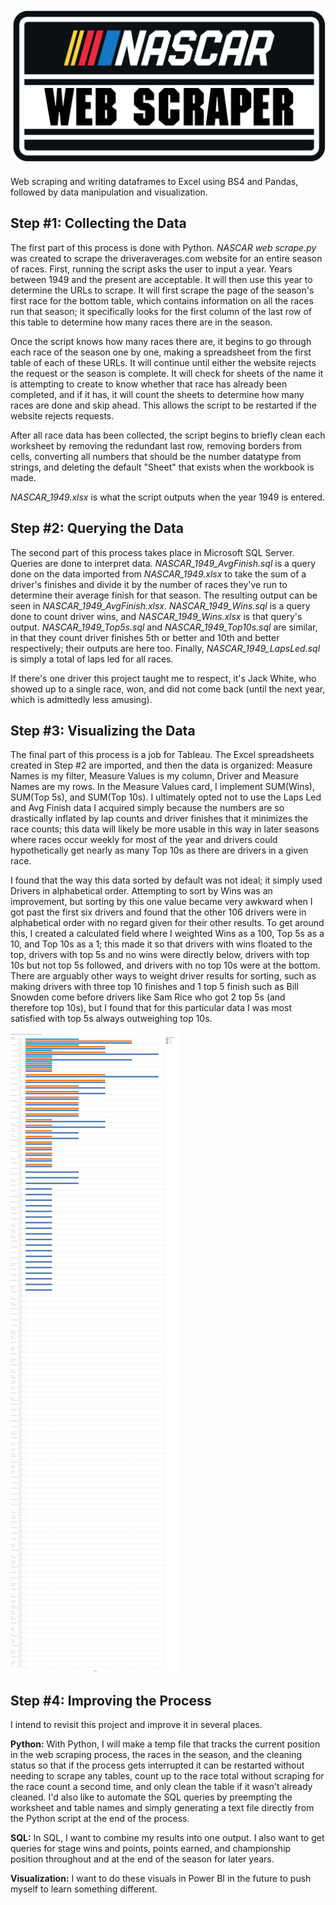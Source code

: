 ![NASCAR Web Scraper](https://github.com/tylercartwright/nascardata/blob/main/web%20scraper.png?raw=true)

Web scraping and writing dataframes to Excel using BS4 and Pandas, followed by data manipulation and visualization.

## Step #1: Collecting the Data
The first part of this process is done with Python. *NASCAR web scrape.py* was created to scrape the driveraverages.com website for an entire season of races. First, running the script asks the user to input a year. Years between 1949 and the present are acceptable. It will then use this year to determine the URLs to scrape. It will first scrape the page of the season's first race for the bottom table, which contains information on all the races run that season; it specifically looks for the first column of the last row of this table to determine how many races there are in the season.

Once the script knows how many races there are, it begins to go through each race of the season one by one, making a spreadsheet from the first table of each of these URLs. It will continue until either the website rejects the request or the season is complete. It will check for sheets of the name it is attempting to create to know whether that race has already been completed, and if it has, it will count the sheets to determine how many races are done and skip ahead. This allows the script to be restarted if the website rejects requests.

After all race data has been collected, the script begins to briefly clean each worksheet by removing the redundant last row, removing borders from cells, converting all numbers that should be the number datatype from strings, and deleting the default "Sheet" that exists when the workbook is made.

*NASCAR_1949.xlsx* is what the script outputs when the year 1949 is entered.

## Step #2: Querying the Data
The second part of this process takes place in Microsoft SQL Server. Queries are done to interpret data. *NASCAR_1949_AvgFinish.sql* is a query done on the data imported from *NASCAR_1949.xlsx* to take the sum of a driver's finishes and divide it by the number of races they've run to determine their average finish for that season. The resulting output can be seen in *NASCAR_1949_AvgFinish.xlsx*. *NASCAR_1949_Wins.sql* is a query done to count driver wins, and *NASCAR_1949_Wins.xlsx* is that query's output. *NASCAR_1949_Top5s.sql* and *NASCAR_1949_Top10s.sql* are similar, in that they count driver finishes 5th or better and 10th and better respectively; their outputs are here too. Finally, *NASCAR_1949_LapsLed.sql* is simply a total of laps led for all races.

If there's one driver this project taught me to respect, it's Jack White, who showed up to a single race, won, and did not come back (until the next year, which is admittedly less amusing).

## Step #3: Visualizing the Data
The final part of this process is a job for Tableau. The Excel spreadsheets created in Step #2 are imported, and then the data is organized: Measure Names is my filter, Measure Values is my column, Driver and Measure Names are my rows. In the Measure Values card, I implement SUM(Wins), SUM(Top 5s), and SUM(Top 10s). I ultimately opted not to use the Laps Led and Avg Finish data I acquired simply because the numbers are so drastically inflated by lap counts and driver finishes that it minimizes the race counts; this data will likely be more usable in this way in later seasons where races occur weekly for most of the year and drivers could hypothetically get nearly as many Top 10s as there are drivers in a given race.

I found that the way this data sorted by default was not ideal; it simply used Drivers in alphabetical order. Attempting to sort by Wins was an improvement, but sorting by this one value became very awkward when I got past the first six drivers and found that the other 106 drivers were in alphabetical order with no regard given for their other results. To get around this, I created a calculated field where I weighted Wins as a 100, Top 5s as a 10, and Top 10s as a 1; this made it so that drivers with wins floated to the top, drivers with top 5s and no wins were directly below, drivers with top 10s but not top 5s followed, and drivers with no top 10s were at the bottom. There are arguably other ways to weight driver results for sorting, such as making drivers with three top 10 finishes and 1 top 5 finish such as Bill Snowden come before drivers like Sam Rice who got 2 top 5s (and therefore top 10s), but I found that for this particular data I was most satisfied with top 5s always outweighing top 10s.

![Tableau Public](https://github.com/tylercartwright/nascardata/blob/main/NASCAR_1949.png?raw=true)

## Step #4: Improving the Process
I intend to revisit this project and improve it in several places.

**Python:** With Python, I will make a temp file that tracks the current position in the web scraping process, the races in the season, and the cleaning status so that if the process gets interrupted it can be restarted without needing to scrape any tables, count up to the race total without scraping for the race count a second time, and only clean the table if it wasn't already cleaned. I'd also like to automate the SQL queries by preempting the worksheet and table names and simply generating a text file directly from the Python script at the end of the process.

**SQL:** In SQL, I want to combine my results into one output. I also want to get queries for stage wins and points, points earned, and championship position throughout and at the end of the season for later years.

**Visualization:** I want to do these visuals in Power BI in the future to push myself to learn something different.
